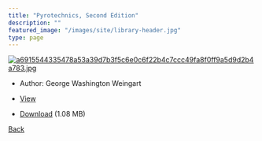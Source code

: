 ```yaml
---
title: "Pyrotechnics, Second Edition"
description: ""
featured_image: "/images/site/library-header.jpg"
type: page
---
```


<a href="https://drive.google.com/uc?export=view&id=1U3PPFEaSmDDiIcZkVtdpkLSQIbJ7NlIz" target="_blank">![a6915544335478a53a39d7b3f5c6e0c6f22b4c7ccc49fa8f0ff9a5d9d2b4a783.jpg](https://drive.google.com/uc?export=view&id=1qqoK8netsKkMv9cXy-4hK3OrDpqa1ndW)</a>
* Author: George Washington Weingart
* <a href="https://drive.google.com/uc?export=view&id=1U3PPFEaSmDDiIcZkVtdpkLSQIbJ7NlIz" target="_blank">View</a>

* [Download](https://drive.google.com/uc?export=download&id=1U3PPFEaSmDDiIcZkVtdpkLSQIbJ7NlIz) (1.08 MB)

[Back](/library/)
